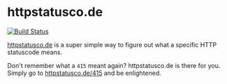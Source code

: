 httpstatusco.de
===============

[![Build Status](https://snap-ci.com/hamvocke/httpstatuscode/branch/master/build_image)](https://snap-ci.com/hamvocke/httpstatuscode/branch/master)

[httpstatusco.de](www.httpstatusco.de) is a super simple way to figure out what a specific HTTP statuscode means.

Don't remember what a `415` meant again? httpstatusco.de is there for you. Simply go to [httpstatusco.de/415](www.httpstatusco.de/415) and be enlightened.

